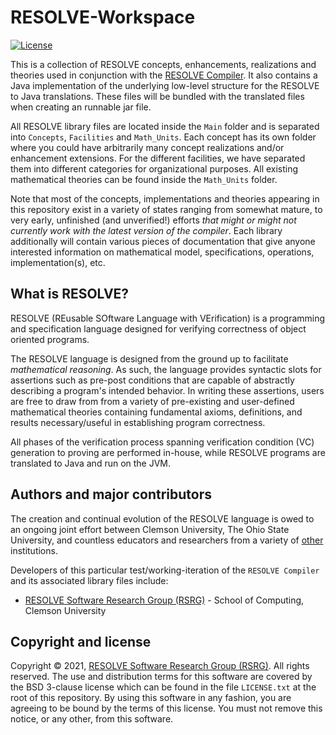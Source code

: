 RESOLVE-Workspace
==============
[![License](https://img.shields.io/badge/license-BSD-blue.svg)](https://raw.githubusercontent.com/ClemsonRSRG/RESOLVE-Workspace/master/LICENSE.txt)

This is a collection of RESOLVE concepts, enhancements, realizations and theories used in conjunction with the [RESOLVE Compiler](https://github.com/ClemsonRSRG/RESOLVE). It also contains a Java implementation of the underlying low-level structure for the RESOLVE to Java translations. These files will be bundled with the translated files when creating an runnable jar file.

All RESOLVE library files are located inside the `Main` folder and is separated into `Concepts`, `Facilities` and `Math_Units`. Each concept has its own folder where you could have arbitrarily many concept realizations and/or enhancement extensions. For the different facilities, we have separated them into different categories for organizational purposes. All existing mathematical theories can be found inside the `Math_Units` folder.

Note that most of the concepts, implementations and theories appearing in this repository exist in a variety of states ranging from somewhat mature, to very early, unfinished (and unverified!) efforts *that might or might not currently work with the latest version of the compiler*. Each library additionally will contain various pieces of documentation that give anyone interested information on mathematical model, specifications, operations, implementation(s), etc.

## What is RESOLVE?

RESOLVE (REusable SOftware Language with VErification) is a programming and specification language designed for verifying correctness of object oriented programs.

The RESOLVE language is designed from the ground up to facilitate *mathematical reasoning*. As such, the language provides syntactic slots for assertions such as pre-post conditions that are capable of abstractly describing a program's intended behavior. In writing these assertions, users are free to draw from from a variety of pre-existing and user-defined mathematical theories containing fundamental axioms, definitions, and results necessary/useful in establishing program correctness.

All phases of the verification process spanning verification condition (VC) generation to proving are performed in-house, while RESOLVE programs are translated to Java and run on the JVM.

## Authors and major contributors

The creation and continual evolution of the RESOLVE language is owed to an ongoing joint effort between Clemson University, The Ohio State University, and countless educators and researchers from a variety of [other](https://www.cs.clemson.edu/resolve/about.html) institutions.

Developers of this particular test/working-iteration of the `RESOLVE Compiler` and its associated library files include:

* [RESOLVE Software Research Group (RSRG)](https://www.cs.clemson.edu/resolve/) - School of Computing, Clemson University

## Copyright and license

Copyright © 2021, [RESOLVE Software Research Group (RSRG)](https://www.cs.clemson.edu/resolve/). All rights reserved. The use and distribution terms for this software are covered by the BSD 3-clause license which can be found in the file `LICENSE.txt` at the root of this repository. By using this software in any fashion, you are agreeing to be bound by the terms of this license. You must not remove this notice, or any other, from this software.
